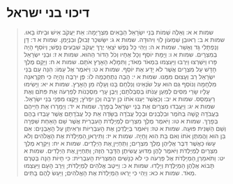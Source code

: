 # דיכוי בני ישראל

> שמות א א: וְאֵלֶּה שְׁמוֹת בְּנֵי יִשְׂרָאֵל הַבָּאִים מִצְרָיְמָה:  אֵת יַעֲקֹב אִישׁ וּבֵיתוֹ בָּאוּ.
> שמות א ב: רְאוּבֵן שִׁמְעוֹן לֵוִי וִיהוּדָה.
> שמות א ג: יִשָּׂשכָר זְבוּלֻן וּבִנְיָמִן.
> שמות א ד: דָּן וְנַפְתָּלִי גָּד וְאָשֵׁר.
> שמות א ה: וַיְהִי כָּל נֶפֶשׁ יֹצְאֵי יֶרֶךְ יַעֲקֹב שִׁבְעִים נָפֶשׁ; וְיוֹסֵף הָיָה בְמִצְרָיִם.
> שמות א ו: וַיָּמָת יוֹסֵף וְכָל אֶחָיו וְכֹל הַדּוֹר הַהוּא.
> שמות א ז: וּבְנֵי יִשְׂרָאֵל פָּרוּ וַיִּשְׁרְצוּ וַיִּרְבּוּ וַיַּעַצְמוּ בִּמְאֹד מְאֹד; וַתִּמָּלֵא הָאָרֶץ אֹתָם.
> שמות א ח: וַיָּקָם מֶלֶךְ חָדָשׁ עַל מִצְרָיִם אֲשֶׁר לֹא יָדַע אֶת יוֹסֵף.
> שמות א ט: וַיֹּאמֶר אֶל עַמּוֹ:  הִנֵּה עַם בְּנֵי יִשְׂרָאֵל רַב וְעָצוּם מִמֶּנּוּ.
> שמות א י: הָבָה נִתְחַכְּמָה לוֹ:  פֶּן יִרְבֶּה וְהָיָה כִּי תִקְרֶאנָה מִלְחָמָה וְנוֹסַף גַּם הוּא עַל שֹׂנְאֵינוּ וְנִלְחַם בָּנוּ וְעָלָה מִן הָאָרֶץ.
> שמות א יא: וַיָּשִׂימוּ עָלָיו שָׂרֵי מִסִּים לְמַעַן עַנֹּתוֹ בְּסִבְלֹתָם; וַיִּבֶן עָרֵי מִסְכְּנוֹת לְפַרְעֹה אֶת פִּתֹם וְאֶת רַעַמְסֵס.
> שמות א יב: וְכַאֲשֶׁר יְעַנּוּ אֹתוֹ כֵּן יִרְבֶּה וְכֵן יִפְרֹץ; וַיָּקֻצוּ מִפְּנֵי בְּנֵי יִשְׂרָאֵל.
> שמות א יג: וַיַּעֲבִדוּ מִצְרַיִם אֶת בְּנֵי יִשְׂרָאֵל בְּפָרֶךְ.
> שמות א יד: וַיְמָרְרוּ אֶת חַיֵּיהֶם בַּעֲבֹדָה קָשָׁה בְּחֹמֶר וּבִלְבֵנִים וּבְכָל עֲבֹדָה בַּשָּׂדֶה אֵת כָּל עֲבֹדָתָם אֲשֶׁר עָבְדוּ בָהֶם בְּפָרֶךְ.
> שמות א טו: וַיֹּאמֶר מֶלֶךְ מִצְרַיִם לַמְיַלְּדֹת הָעִבְרִיֹּת אֲשֶׁר שֵׁם הָאַחַת שִׁפְרָה וְשֵׁם הַשֵּׁנִית פּוּעָה.
> שמות א טז: וַיֹּאמֶר בְּיַלֶּדְכֶן אֶת הָעִבְרִיּוֹת וּרְאִיתֶן עַל הָאָבְנָיִם:  אִם בֵּן הוּא וַהֲמִתֶּן אֹתוֹ וְאִם בַּת הִוא וָחָיָה.
> שמות א יז: וַתִּירֶאןָ הַמְיַלְּדֹת אֶת הָאֱלֹהִים וְלֹא עָשׂוּ כַּאֲשֶׁר דִּבֶּר אֲלֵיהֶן מֶלֶךְ מִצְרָיִם; וַתְּחַיֶּיןָ אֶת הַיְלָדִים.
> שמות א יח: וַיִּקְרָא מֶלֶךְ מִצְרַיִם לַמְיַלְּדֹת וַיֹּאמֶר לָהֶן מַדּוּעַ עֲשִׂיתֶן הַדָּבָר הַזֶּה; וַתְּחַיֶּיןָ אֶת הַיְלָדִים.
> שמות א יט: וַתֹּאמַרְןָ הַמְיַלְּדֹת אֶל פַּרְעֹה כִּי לֹא כַנָּשִׁים הַמִּצְרִיֹּת הָעִבְרִיֹּת:  כִּי חָיוֹת הֵנָּה בְּטֶרֶם תָּבוֹא אֲלֵהֶן הַמְיַלֶּדֶת וְיָלָדוּ.
> שמות א כ: וַיֵּיטֶב אֱלֹהִים לַמְיַלְּדֹת; וַיִּרֶב הָעָם וַיַּעַצְמוּ מְאֹד.
> שמות א כא: וַיְהִי כִּי יָרְאוּ הַמְיַלְּדֹת אֶת הָאֱלֹהִים; וַיַּעַשׂ לָהֶם בָּתִּים. 
 

